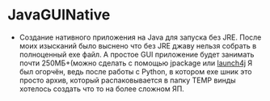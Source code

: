 # JavaGUINative

- Создание нативного приложения на Java для запуска без JRE.
После моих изысканий было выснено что без JRE джаву нельзя собрать в полноценный exe файл.
А простое GUI приложение будет занимать почти 250МБ+(можно сделать с помощью jpackage или [launch4j](https://launch4j.sourceforge.net/)
Я был огорчён, ведь после работы с Python, в котором exe шник это просто архив, который распаковывается в папку TEMP винды хотелось создать что то на более сложном ЯП.
 
